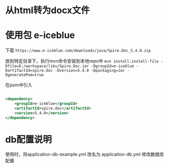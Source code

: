 # 从html转为docx文件

# 使用包 e-iceblue

下载
`https://www.e-iceblue.com/downloads/java/Spire.Doc_5.4.0.zip`

放到特定目录下，执行mvn命令安装到本地repo中
`mvn install:install-file -Dfile=E:/workspace/libs/Spire.Doc.jar -DgroupId=e-iceblue -DartifactId=spire.doc -Dversion=5.4.0 -Dpackaging=Jar -DgeneratePom=true`

在pom中引入

```xml

<dependency>
    <groupId>e-iceblue</groupId>
    <artifactId>spire.doc</artifactId>
    <version>5.4.0</version>
</dependency>

```

# db配置说明

使用时，将application-db-example.yml 改名为 application-db.yml 修改数据库配置